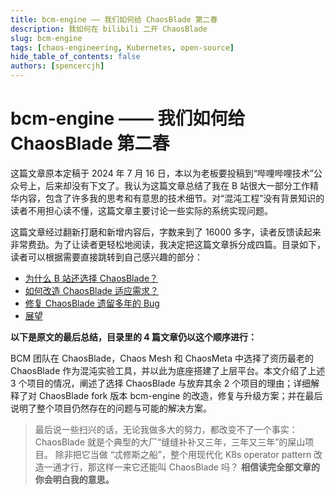 ```yaml
---
title: bcm-engine —— 我们如何给 ChaosBlade 第二春
description: 我如何在 bilibili 二开 ChaosBlade
slug: bcm-engine
tags: [chaos-engineering, Kubernetes, open-source]
hide_table_of_contents: false
authors: [spencercjh]
---
```


# bcm-engine —— 我们如何给 ChaosBlade 第二春

这篇文章原本定稿于 2024 年 7 月 16 日，本以为老板要投稿到“哔哩哔哩技术”公众号上，后来却没有下文了。我认为这篇文章总结了我在
B 站很大一部分工作精华内容，包含了许多我的思考和有意思的技术细节。对“混沌工程”没有背景知识的读者不用担心读不懂，这篇文章主要讨论一些实际的系统实现问题。

这篇文章经过翻新打磨和新增内容后，字数来到了 16000
多字，读者反馈读起来非常费劲。为了让读者更轻松地阅读，我决定把这篇文章拆分成四篇。目录如下，读者可以根据需要直接跳转到自己感兴趣的部分：

- [为什么 B 站还选择 ChaosBlade？](1-open-source-project-selection.md)
- [如何改造 ChaosBlade 适应需求？](2-internal-adaption.md)
- [修复 ChaosBlade 遗留多年的 Bug](3-bugfix.md)
- [展望](4-future.md)

**以下是原文的最后总结，目录里的 4 篇文章仍以这个顺序进行：**

BCM 团队在 ChaosBlade，Chaos Mesh 和 ChaosMeta 中选择了资历最老的 ChaosBlade 作为混沌实验工具，并以此为底座搭建了上层平台。本文介绍了上述
3 个项目的情况，阐述了选择 ChaosBlade 与放弃其余 2 个项目的理由；详细解释了对 ChaosBlade fork 版本 bcm-engine
的改造，修复与升级方案；并在最后说明了整个项目仍然存在的问题与可能的解决方案。

> 最后说一些扫兴的话，无论我做多大的努力，都改变不了一个事实：ChaosBlade 就是个典型的大厂“缝缝补补又三年，三年又三年”的屎山项目。
> 除非把它当做 “忒修斯之船”，整个用现代化 K8s operator pattern 改造一通才行，那这样一来它还能叫 ChaosBlade 吗？
> **相信读完全部文章的你会明白我的意思。**

<!-- truncate -->
